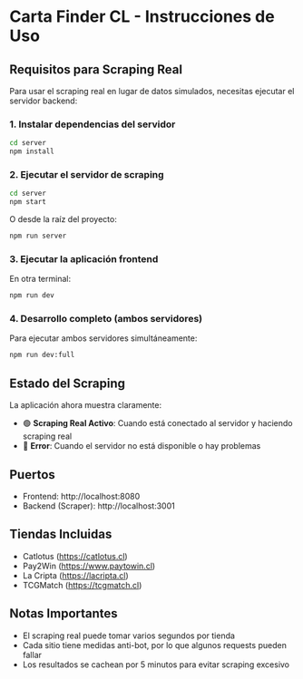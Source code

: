 # Carta Finder CL - Instrucciones de Uso

## Requisitos para Scraping Real

Para usar el scraping real en lugar de datos simulados, necesitas ejecutar el servidor backend:

### 1. Instalar dependencias del servidor
```bash
cd server
npm install
```

### 2. Ejecutar el servidor de scraping
```bash
cd server
npm start
```

O desde la raíz del proyecto:
```bash
npm run server
```

### 3. Ejecutar la aplicación frontend
En otra terminal:
```bash
npm run dev
```

### 4. Desarrollo completo (ambos servidores)
Para ejecutar ambos servidores simultáneamente:
```bash
npm run dev:full
```

## Estado del Scraping

La aplicación ahora muestra claramente:
- 🟢 **Scraping Real Activo**: Cuando está conectado al servidor y haciendo scraping real
- 🔴 **Error**: Cuando el servidor no está disponible o hay problemas

## Puertos
- Frontend: http://localhost:8080
- Backend (Scraper): http://localhost:3001

## Tiendas Incluidas
- Catlotus (https://catlotus.cl)
- Pay2Win (https://www.paytowin.cl)
- La Cripta (https://lacripta.cl)
- TCGMatch (https://tcgmatch.cl)

## Notas Importantes
- El scraping real puede tomar varios segundos por tienda
- Cada sitio tiene medidas anti-bot, por lo que algunos requests pueden fallar
- Los resultados se cachean por 5 minutos para evitar scraping excesivo